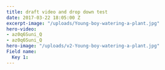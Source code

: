 ```yaml
---
title: draft video and drop down test
date: 2017-03-22 18:05:00 Z
excerpt-image: "/uploads/Young-boy-watering-a-plant.jpg"
hero-video:
- az0q6Suni_Q
- az0q6Suni_Q
hero-image: "/uploads/v2-Young-boy-watering-a-plant.jpg"
Field name:
  Key 1: 
---
```


